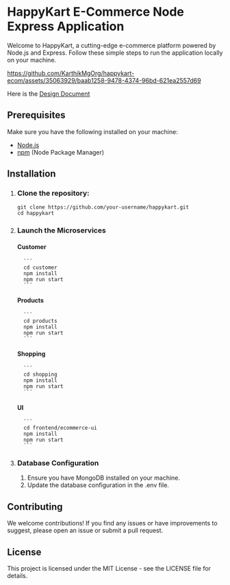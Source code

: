 # HappyKart E-Commerce Node Express Application

Welcome to HappyKart, a cutting-edge e-commerce platform powered by Node.js and Express. Follow these simple steps to run the application locally on your machine.

https://github.com/KarthikMgOrg/happykart-ecom/assets/35063929/baab1258-9478-4374-96bd-621ea2557d69



Here is the [Design Document](https://docs.google.com/document/d/13T2Ht091cAIbXjRhRk0eOGtR7Fdfyk7c5S8DmN3gBFc/edit)

## Prerequisites

Make sure you have the following installed on your machine:

- [Node.js](https://nodejs.org/)
- [npm](https://www.npmjs.com/) (Node Package Manager)

## Installation

1. ### Clone the repository:

   ```
   git clone https://github.com/your-username/happykart.git
   cd happykart
   ```
2. ### Launch the Microservices
   
      #### Customer
         ```
         cd customer
         npm install
         npm run start
         ```
      #### Products
         ```
         cd products
         npm install
         npm run start
         ```
      #### Shopping
         ```
         cd shopping
         npm install
         npm run start
         ```
      #### UI
         ```
         cd frontend/ecommerce-ui
         npm install
         npm run start
         ```
   
4. ### Database Configuration
   1. Ensure you have MongoDB installed on your machine.
   2. Update the database configuration in the .env file.

## Contributing
We welcome contributions! If you find any issues or have improvements to suggest, please open an issue or submit a pull request.

## License
This project is licensed under the MIT License - see the LICENSE file for details.
